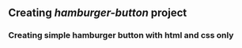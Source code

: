 ## Creating *hamburger-button* project

### Creating simple hamburger button with html and css only
